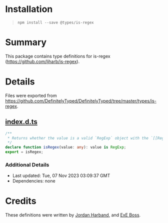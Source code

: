 # Installation
> `npm install --save @types/is-regex`

# Summary
This package contains type definitions for is-regex (https://github.com/ljharb/is-regex).

# Details
Files were exported from https://github.com/DefinitelyTyped/DefinitelyTyped/tree/master/types/is-regex.
## [index.d.ts](https://github.com/DefinitelyTyped/DefinitelyTyped/tree/master/types/is-regex/index.d.ts)
````ts
/**
 * Returns whether the value is a valid `RegExp` object with the `[[RegExpMatcher]]` internal slot.
 */
declare function isRegex(value: any): value is RegExp;
export = isRegex;

````

### Additional Details
 * Last updated: Tue, 07 Nov 2023 03:09:37 GMT
 * Dependencies: none

# Credits
These definitions were written by [Jordan Harband](https://github.com/ljharb), and [ExE Boss](https://github.com/ExE-Boss).
